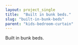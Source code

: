 ```yaml
---
layout: project_single
title:  "Built in bunk beds."
slug: "built-in-bunk-beds"
parent: "kids-bedroom-curtain"
---
```

Built in bunk beds.